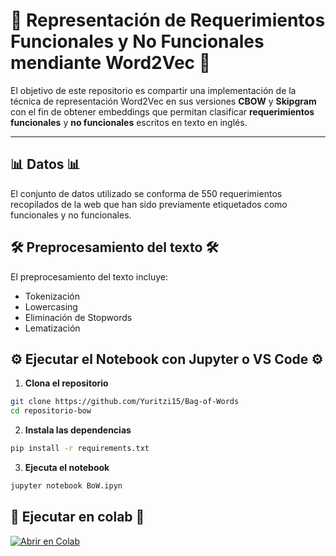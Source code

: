 # 🎯 Representación de Requerimientos Funcionales y No Funcionales mendiante Word2Vec 🎯

El objetivo de este repositorio es compartir una implementación de la técnica de representación Word2Vec en sus versiones **CBOW** y **Skipgram** con el fin de obtener embeddings que permitan clasificar **requerimientos funcionales** y **no funcionales** escritos en texto en inglés. 

---


## 📊 Datos 📊

El conjunto de datos utilizado se conforma de 550 requerimientos recopilados de la web que han sido previamente etiquetados como funcionales y no funcionales.


## 🛠️ Preprocesamiento del texto 🛠️

El preprocesamiento del texto incluye: 
- Tokenización
- Lowercasing 
- Eliminación de Stopwords 
- Lematización 


## ⚙️ Ejecutar el Notebook con Jupyter o VS Code ⚙️
1. **Clona el repositorio** 
 ```bash
 git clone https://github.com/Yuritzi15/Bag-of-Words
 cd repositorio-bow
```


2. **Instala las dependencias**
 ```bash
 pip install -r requirements.txt
```

3. **Ejecuta el notebook**
 ```bash
 jupyter notebook BoW.ipyn
 ```

## 🚀 Ejecutar en colab 🚀
[![Abrir en Colab](https://colab.research.google.com/assets/colab-badge.svg)](https://colab.research.google.com/github/Yuritzi15/Bag-of-Words/blob/main/BoW.ipynb)
